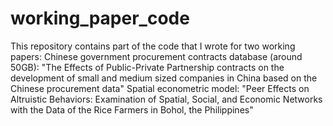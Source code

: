 # working_paper_code
This repository contains part of the code that I wrote for two working papers:
Chinese government procurement contracts database (around 50GB): "The Effects of Public-Private Partnership contracts on the development of small and medium sized companies in China based on the Chinese procurement data" 
Spatial econometric model: "Peer Effects on Altruistic Behaviors: Examination of Spatial, Social, and Economic Networks with the Data of the Rice Farmers in Bohol, the Philippines"
